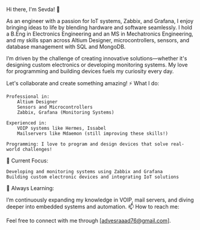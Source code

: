 Hi there, I'm Sevda! 👋

As an engineer with a passion for IoT systems, Zabbix, and Grafana, I enjoy bringing ideas to life by blending hardware and software seamlessly. I hold a B.Eng in Electronics Engineering and an MS in Mechatronics Engineering, and my skills span across Altium Designer, microcontrollers, sensors, and database management with SQL and MongoDB.

I’m driven by the challenge of creating innovative solutions—whether it's designing custom electronics or developing monitoring systems. My love for programming and building devices fuels my curiosity every day.

Let's collaborate and create something amazing!
⚡ What I do:

    Professional in:
        Altium Designer
        Sensors and Microcontrollers
        Zabbix, Grafana (Monitoring Systems)

    Experienced in:
        VOIP systems like Hermes, Issabel
        Mailservers like Mdaemon (still improving these skills!)

    Programming: I love to program and design devices that solve real-world challenges!

🚀 Current Focus:

    Developing and monitoring systems using Zabbix and Grafana
    Building custom electronic devices and integrating IoT solutions

🌱 Always Learning:

I’m continuously expanding my knowledge in VOIP, mail servers, and diving deeper into embedded systems and automation.
📫 How to reach me:

Feel free to connect with me through [advesraaad76@gmail.com].
